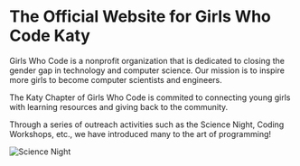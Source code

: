 # The Official Website for Girls Who Code Katy

Girls Who Code is a nonprofit organization that is dedicated to closing the gender gap in technology and computer science. Our mission is to inspire more girls to become computer scientists and engineers.

The Katy Chapter of Girls Who Code is commited to connecting young girls with 
learning resources and giving back to the community.

Through a series of outreach activities such as the Science Night,
Coding Workshops, etc., we have introduced many to the art of programming!

![Science Night](https://cdn.discordapp.com/attachments/857722876568141834/908963577388474368/IMG_3239.jpg)
